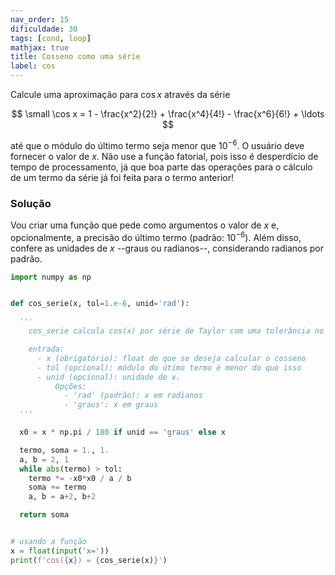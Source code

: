```yaml
---
nav_order: 15
dificuldade: 30
tags: [cond, loop]
mathjax: true
title: Cosseno como uma série
label: cos
---
```


Calcule uma aproximação para $\cos x$ através da série

$$ \small
\cos x = 1 - \frac{x^2}{2!} + \frac{x^4}{4!} - \frac{x^6}{6!} + \ldots
$$

até que o módulo do último termo seja menor que $10^{-6}$. O usuário deve fornecer o valor de $x$. Não use a função fatorial, pois isso é desperdício de tempo de processamento, já que boa parte das operações para o cálculo de um termo da série já foi feita para o termo anterior!

<!-- more -->

### Solução

Vou criar uma função que pede como argumentos o valor de $x$ e, opcionalmente, a precisão do último termo (padrão: $10^{-6}$). Além disso, confere as unidades de $x$ --graus ou radianos--, considerando radianos por padrão.

```python
import numpy as np


def cos_serie(x, tol=1.e-6, unid='rad'):

  '''
    cos_serie calcula cos(x) por série de Taylor com uma tolerância no número de termos

    entrada:
      - x (obrigatório): float de que se deseja calcular o cosseno
      - tol (opcional): módulo do útimo termo é menor do que isso
      - unid (opcional): unidade de x.
          Opções:
            - 'rad' (padrão): x em radianos
            - 'graus': x em graus
  '''

  x0 = x * np.pi / 180 if unid == 'graus' else x

  termo, soma = 1., 1.
  a, b = 2, 1
  while abs(termo) > tol:
    termo *= -x0*x0 / a / b
    soma += termo
    a, b = a+2, b+2

  return soma


# usando a função
x = float(input('x='))
print(f'cos({x}) = {cos_serie(x)}')

```
